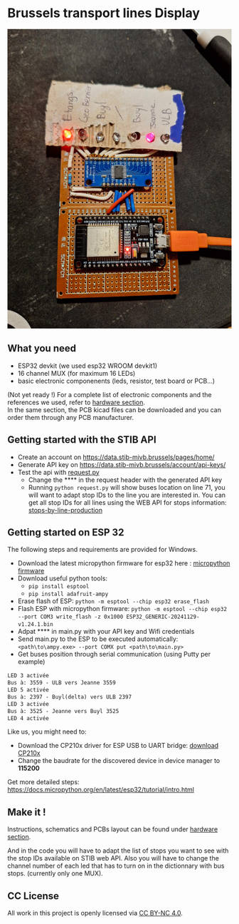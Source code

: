 # Brussels transport lines Display
![](photos/prototype.jpg)


## What you need
- ESP32 devkit (we used esp32 WROOM devkit1)
- 16 channel MUX (for maximum 16 LEDs)
- basic electronic componenents (leds, resistor, test board or PCB...)  


(Not yet ready !)
For a complete list of electronic components and the references we used, refer to [hardware section](./hardware/).   
In the same section, the PCB kicad files can be downloaded and you can order them through any PCB manufacturer. 

## Getting started with the STIB API
- Create an account on https://data.stib-mivb.brussels/pages/home/
- Generate API key on https://data.stib-mivb.brussels/account/api-keys/
- Test the api with [request.py](./pc-test/request.py)
    - Change the ****  in the request header with the generated API key
    - Running `python request.py` will show buses location on line 71, you will want to adapt stop IDs to the line you are interested in. You can get all stop IDs for all lines using the WEB API for stops information:  [stops-by-line-production](https://data.stib-mivb.brussels/explore/dataset/stops-by-line-production/api/)

## Getting started on ESP 32
The following steps and requirements are provided for Windows.
- Download the latest micropython firmware for esp32 here : [micropython firmware](https://micropython.org/download/ESP32_GENERIC/)
- Download useful python tools: 
    - `pip install esptool`
    - `pip install adafruit-ampy`
- Erase flash of ESP: `python -m esptool --chip esp32 erase_flash`
- Flash ESP with micropython firmware: `python -m esptool --chip esp32 --port COM3 write_flash -z 0x1000 ESP32_GENERIC-20241129-v1.24.1.bin`
- Adpat **** in main.py with your API key and Wifi credentials
- Send main.py to the ESP to be executed automatically: `<path\to\ampy.exe> --port COMX put <path\to\main.py>`
- Get buses position through serial communication (using Putty per example)
```
LED 3 activée
Bus à: 3559 - ULB vers Jeanne 3559
LED 5 activée
Bus à: 2397 - Buyl(delta) vers ULB 2397
LED 3 activée
Bus à: 3525 - Jeanne vers Buyl 3525
LED 4 activée
```

Like us, you might need to: 
- Download the CP210x driver for ESP USB to UART bridge: [download CP210x](https://www.silabs.com/developer-tools/usb-to-uart-bridge-vcp-drivers?tab=downloads)
- Change the baudrate for the discovered device in device manager to **115200**

Get more detailed steps: https://docs.micropython.org/en/latest/esp32/tutorial/intro.html  

## Make it ! 
Instructions, schematics and PCBs layout can be found under [hardware section](./hardware/). 

And in the code you will have to adapt the list of stops you want to see with the stop IDs available on STIB web API. Also you will have to change the channel number of each led that has to turn on in the dictionnary with bus stops. (currently only one MUX). 


## CC License 
All work in this project is openly licensed via [CC BY-NC 4.0](https://creativecommons.org/licenses/by-nc/4.0/).

